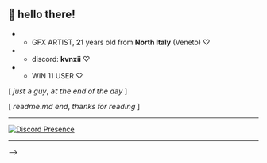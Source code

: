 🌺 hello there!
----------

* - GFX ARTIST, **21** years old from **North Italy** (Veneto) ♡
* - discord: **kvnxii** ♡
* - WIN 11 USER ♡

[ 𝘫𝘶𝘴𝘵 𝘢 𝘨𝘶𝘺, 𝘢𝘵 𝘵𝘩𝘦 𝘦𝘯𝘥 𝘰𝘧 𝘵𝘩𝘦 𝘥𝘢𝘺 ]

[ 𝘳𝘦𝘢𝘥𝘮𝘦.𝘮𝘥 𝘦𝘯𝘥, 𝘵𝘩𝘢𝘯𝘬𝘴 𝘧𝘰𝘳 𝘳𝘦𝘢𝘥𝘪𝘯𝘨 ]

----------

[![Discord Presence](https://lanyard-profile-readme.vercel.app/api/493878038505979904?bg=8053b0&borderRadius=2px)](https://lanyard-visualizer.netlify.app/493878038505979904) 

----------

[](<img src="https://github.com/akvnxii/akvnxii/assets/75858881/1fcf3993-79c5-4e92-a31e-337168f61c96" width="250" height="250">) -->
